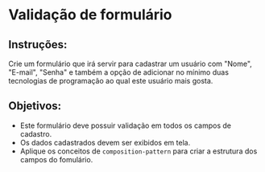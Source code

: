 # Validação de formulário

## Instruções:

Crie um formulário que irá servir para cadastrar um usuário com "Nome", "E-mail", "Senha" e também a opção de adicionar no mínimo duas tecnologias de programação ao qual este usuário mais gosta.

## Objetivos:

- Este formulário deve possuir validação em todos os campos de cadastro.
- Os dados cadastrados devem ser exibidos em tela.
- Aplique os conceitos de `composition-pattern` para criar a estrutura dos campos do fomulário.
